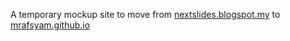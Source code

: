 

A temporary mockup site to move from [nextslides.blogspot.my](http://nextslides.blogspot.my/) to [mrafsyam.github.io](https://mrafsyam.github.io)
